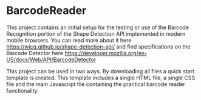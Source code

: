 # BarcodeReader

This project contains an initial setup for the testing or use of the Barcode Recognition portion of the Shape Detection API implemented in modern mobile browsers. You can read more about it here https://wicg.github.io/shape-detection-api/ and find specifications on the Barcode Detector here https://developer.mozilla.org/en-US/docs/Web/API/BarcodeDetector

This project can be used in two ways. By downloading all files a quick start template is created. This template includes a single HTML file, a single CSS file and the main Javascript file containing the practical barcode reader functionality.
